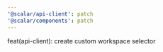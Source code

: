 ```yaml
---
'@scalar/api-client': patch
'@scalar/components': patch
---
```


feat(api-client): create custom workspace selector
